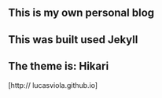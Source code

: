 ## This is my own personal blog
## This was built used Jekyll
## The theme is: Hikari

[http:// lucasviola.github.io]
